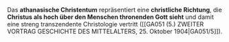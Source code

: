 
Das **athanasische Christentum** repräsentiert eine **christliche Richtung**, die **Christus als hoch über den Menschen thronenden Gott sieht** und damit eine streng transzendente Christologie vertritt ([[GA051 (5.) ZWEITER VORTRAG GESCHICHTE DES MITTELALTERS, 25. Oktober 1904|GA051/5]]).

